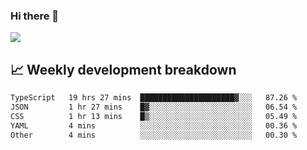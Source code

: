 ### Hi there 👋
<img align="center" src="https://github-readme-stats.vercel.app/api?username=Tumao727&show_icons=true&hide_title=true&theme=dracula" />


## 📈 Weekly development breakdown
<!--START_SECTION:waka-->

```txt
TypeScript   19 hrs 27 mins  █████████████████████▓░░░   87.26 %
JSON         1 hr 27 mins    █▓░░░░░░░░░░░░░░░░░░░░░░░   06.54 %
CSS          1 hr 13 mins    █▒░░░░░░░░░░░░░░░░░░░░░░░   05.49 %
YAML         4 mins          ░░░░░░░░░░░░░░░░░░░░░░░░░   00.36 %
Other        4 mins          ░░░░░░░░░░░░░░░░░░░░░░░░░   00.30 %
```

<!--END_SECTION:waka-->